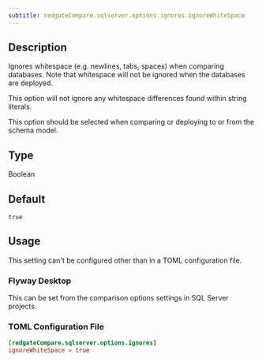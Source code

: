 ```yaml
---
subtitle: redgateCompare.sqlserver.options.ignores.ignoreWhiteSpace
---
```


## Description

Ignores whitespace (e.g. newlines, tabs, spaces) when comparing databases. Note that whitespace will not be ignored when the databases are deployed.

This option will not ignore any whitespace differences found within string literals.

This option should be selected when comparing or deploying to or from the schema model.

## Type

Boolean

## Default

`true`

## Usage

This setting can't be configured other than in a TOML configuration file.

### Flyway Desktop

This can be set from the comparison options settings in SQL Server projects.

### TOML Configuration File

```toml
[redgateCompare.sqlserver.options.ignores]
ignoreWhiteSpace = true
```
